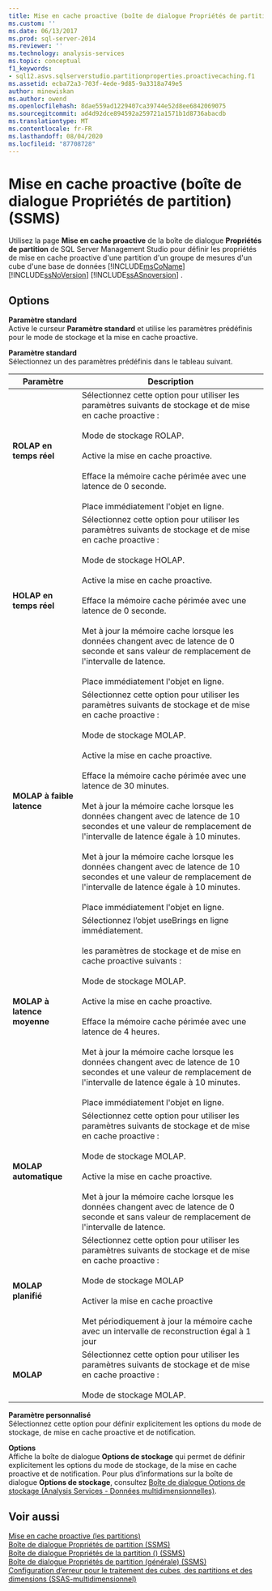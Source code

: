 ```yaml
---
title: Mise en cache proactive (boîte de dialogue Propriétés de partition) (SSMS) | Microsoft Docs
ms.custom: ''
ms.date: 06/13/2017
ms.prod: sql-server-2014
ms.reviewer: ''
ms.technology: analysis-services
ms.topic: conceptual
f1_keywords:
- sql12.asvs.sqlserverstudio.partitionproperties.proactivecaching.f1
ms.assetid: ecba72a3-703f-4ede-9d85-9a3318a749e5
author: minewiskan
ms.author: owend
ms.openlocfilehash: 8dae559ad1229407ca39744e52d8ee6842069075
ms.sourcegitcommit: ad4d92dce894592a259721a1571b1d8736abacdb
ms.translationtype: MT
ms.contentlocale: fr-FR
ms.lasthandoff: 08/04/2020
ms.locfileid: "87708728"
---
```

# <a name="proactive-caching-partition-properties-dialog-box-ssms"></a>Mise en cache proactive (boîte de dialogue Propriétés de partition) (SSMS)
  Utilisez la page **Mise en cache proactive** de la boîte de dialogue **Propriétés de partition** de SQL Server Management Studio pour définir les propriétés de mise en cache proactive d'une partition d'un groupe de mesures d'un cube d'une base de données [!INCLUDE[msCoName](../includes/msconame-md.md)] [!INCLUDE[ssNoVersion](../includes/ssnoversion-md.md)] [!INCLUDE[ssASnoversion](../includes/ssasnoversion-md.md)] .  
  
## <a name="options"></a>Options  
 **Paramètre standard**  
 Active le curseur **Paramètre standard** et utilise les paramètres prédéfinis pour le mode de stockage et la mise en cache proactive.  
  
 **Paramètre standard**  
 Sélectionnez un des paramètres prédéfinis dans le tableau suivant.  
  
|Paramètre|Description|  
|-------------|-----------------|  
|**ROLAP en temps réel**|Sélectionnez cette option pour utiliser les paramètres suivants de stockage et de mise en cache proactive :<br /><br /> Mode de stockage ROLAP.<br /><br /> Active la mise en cache proactive.<br /><br /> Efface la mémoire cache périmée avec une latence de 0 seconde.<br /><br /> Place immédiatement l'objet en ligne.|  
|**HOLAP en temps réel**|Sélectionnez cette option pour utiliser les paramètres suivants de stockage et de mise en cache proactive :<br /><br /> Mode de stockage HOLAP.<br /><br /> Active la mise en cache proactive.<br /><br /> Efface la mémoire cache périmée avec une latence de 0 seconde.<br /><br /> Met à jour la mémoire cache lorsque les données changent avec de latence de 0 seconde et sans valeur de remplacement de l'intervalle de latence.<br /><br /> Place immédiatement l'objet en ligne.|  
|**MOLAP à faible latence**|Sélectionnez cette option pour utiliser les paramètres suivants de stockage et de mise en cache proactive :<br /><br /> Mode de stockage MOLAP.<br /><br /> Active la mise en cache proactive.<br /><br /> Efface la mémoire cache périmée avec une latence de 30 minutes.<br /><br /> Met à jour la mémoire cache lorsque les données changent avec de latence de 10 secondes et une valeur de remplacement de l'intervalle de latence égale à 10 minutes.<br /><br /> Met à jour la mémoire cache lorsque les données changent avec de latence de 10 secondes et une valeur de remplacement de l'intervalle de latence égale à 10 minutes.<br /><br /> Place immédiatement l'objet en ligne.|  
|**MOLAP à latence moyenne**|Sélectionnez l’objet useBrings en ligne immédiatement.<br /><br /> les paramètres de stockage et de mise en cache proactive suivants :<br /><br /> Mode de stockage MOLAP.<br /><br /> Active la mise en cache proactive.<br /><br /> Efface la mémoire cache périmée avec une latence de 4 heures.<br /><br /> Met à jour la mémoire cache lorsque les données changent avec de latence de 10 secondes et une valeur de remplacement de l'intervalle de latence égale à 10 minutes.<br /><br /> Place immédiatement l'objet en ligne.|  
|**MOLAP automatique**|Sélectionnez cette option pour utiliser les paramètres suivants de stockage et de mise en cache proactive :<br /><br /> Mode de stockage MOLAP.<br /><br /> Active la mise en cache proactive.<br /><br /> Met à jour la mémoire cache lorsque les données changent avec de latence de 0 seconde et sans valeur de remplacement de l'intervalle de latence.|  
|**MOLAP planifié**|Sélectionnez cette option pour utiliser les paramètres suivants de stockage et de mise en cache proactive :<br /><br /> Mode de stockage MOLAP<br /><br /> Activer la mise en cache proactive<br /><br /> Met périodiquement à jour la mémoire cache avec un intervalle de reconstruction égal à 1 jour|  
|**MOLAP**|Sélectionnez cette option pour utiliser les paramètres suivants de stockage et de mise en cache proactive :<br /><br /> Mode de stockage MOLAP.|  
  
 **Paramètre personnalisé**  
 Sélectionnez cette option pour définir explicitement les options du mode de stockage, de mise en cache proactive et de notification.  
  
 **Options**  
 Affiche la boîte de dialogue **Options de stockage** qui permet de définir explicitement les options du mode de stockage, de la mise en cache proactive et de notification. Pour plus d’informations sur la boîte de dialogue **Options de stockage**, consultez [Boîte de dialogue Options de stockage &#40;Analysis Services - Données multidimensionnelles&#41;](storage-options-dialog-box-analysis-services-multidimensional-data.md).  
  
## <a name="see-also"></a>Voir aussi  
 [Mise en cache proactive &#40;les partitions&#41;](multidimensional-models-olap-logical-cube-objects/partitions-proactive-caching.md)   
 [Boîte de dialogue Propriétés de partition &#40;SSMS&#41;](partition-properties-dialog-box-ssms.md)   
 [Boîte de dialogue Propriétés de la partition &#40;&#41; &#40;SSMS&#41;](selection-partition-properties-dialog-box-ssms.md)   
 [Boîte de dialogue Propriétés de partition &#40;générale&#41; &#40;SSMS&#41;](general-partition-properties-dialog-box-ssms.md)   
 [Configuration d’erreur pour le traitement des cubes, des partitions et des dimensions &#40;SSAS-multidimensionnel&#41;](multidimensional-models/error-configuration-for-cube-partition-and-dimension-processing.md)  
  
  
